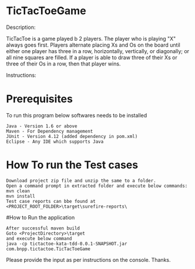 # TicTacToeGame

Description:

TicTacToe is a game played b 2 players. The player who is playing "X" always goes first. Players alternate placing Xs and Os on the board until either one player has three in a row, horizontally, vertically, or diagonally; or all nine squares are filled. If a player is able to draw three of their Xs or three of their Os in a row, then that player wins.

Instructions:

# Prerequisites
To run this program below softwares needs to be installed
```
Java - Version 1.6 or above
Maven - For Dependency management
JUnit - Version 4.12 (added dependency in pom.xml)
Eclipse - Any IDE which supports Java
```

# How To run the Test cases
```
Download project zip file and unzip the same to a folder. 
Open a command prompt in extracted folder and execute below commands:
mvn clean
mvn install
Test case reports can bbe found at
<PROJECT_ROOT_FOLDER>\target\surefire-reports\

```
#How to Run the application
```
After successful maven build
Goto <ProjectDirectory>\target
and execute below command
java -cp tictactoe-kata-tdd-0.0.1-SNAPSHOT.jar com.bnpp.tictactoe.TicTacToeGame
```

Please provide the input as per instructions on the console. Thanks.